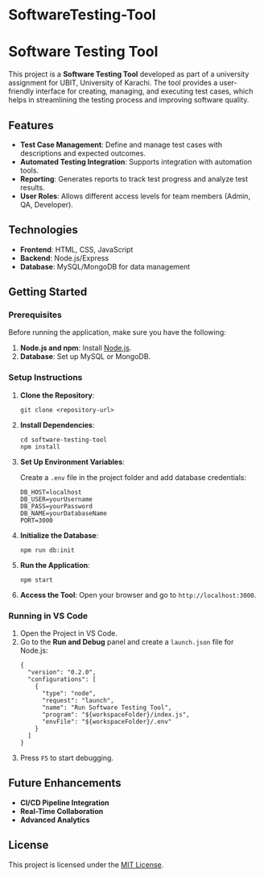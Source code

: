 # SoftwareTesting-Tool
<!DOCTYPE html>
<html lang="en">
<head>
    <meta charset="UTF-8">
    <meta name="viewport" content="width=device-width, initial-scale=1.0">
    <title>Software Testing Tool - README</title>
</head>
<body>

<h1>Software Testing Tool</h1>
<p>This project is a <strong>Software Testing Tool</strong> developed as part of a university assignment for UBIT, University of Karachi. The tool provides a user-friendly interface for creating, managing, and executing test cases, which helps in streamlining the testing process and improving software quality.</p>

<h2>Features</h2>
<ul>
    <li><strong>Test Case Management</strong>: Define and manage test cases with descriptions and expected outcomes.</li>
    <li><strong>Automated Testing Integration</strong>: Supports integration with automation tools.</li>
    <li><strong>Reporting</strong>: Generates reports to track test progress and analyze test results.</li>
    <li><strong>User Roles</strong>: Allows different access levels for team members (Admin, QA, Developer).</li>
</ul>

<h2>Technologies</h2>
<ul>
    <li><strong>Frontend</strong>: HTML, CSS, JavaScript</li>
    <li><strong>Backend</strong>: Node.js/Express</li>
    <li><strong>Database</strong>: MySQL/MongoDB for data management</li>
</ul>

<h2>Getting Started</h2>

<h3>Prerequisites</h3>
<p>Before running the application, make sure you have the following:</p>
<ol>
    <li><strong>Node.js and npm</strong>: Install <a href="https://nodejs.org/">Node.js</a>.</li>
    <li><strong>Database</strong>: Set up MySQL or MongoDB.</li>
</ol>

<h3>Setup Instructions</h3>
<ol>
    <li><strong>Clone the Repository</strong>:
        <pre><code>git clone &lt;repository-url&gt;</code></pre>
    </li>
    <li><strong>Install Dependencies</strong>:
        <pre><code>cd software-testing-tool<br>npm install</code></pre>
    </li>
    <li><strong>Set Up Environment Variables</strong>:
        <p>Create a <code>.env</code> file in the project folder and add database credentials:</p>
        <pre><code>DB_HOST=localhost<br>DB_USER=yourUsername<br>DB_PASS=yourPassword<br>DB_NAME=yourDatabaseName<br>PORT=3000</code></pre>
    </li>
    <li><strong>Initialize the Database</strong>:
        <pre><code>npm run db:init</code></pre>
    </li>
    <li><strong>Run the Application</strong>:
        <pre><code>npm start</code></pre>
    </li>
    <li><strong>Access the Tool</strong>: Open your browser and go to <code>http://localhost:3000</code>.</li>
</ol>

<h3>Running in VS Code</h3>
<ol>
    <li>Open the Project in VS Code.</li>
    <li>Go to the <strong>Run and Debug</strong> panel and create a <code>launch.json</code> file for Node.js:
        <pre><code>{
  "version": "0.2.0",
  "configurations": [
    {
      "type": "node",
      "request": "launch",
      "name": "Run Software Testing Tool",
      "program": "${workspaceFolder}/index.js",
      "envFile": "${workspaceFolder}/.env"
    }
  ]
}</code></pre>
    </li>
    <li>Press <code>F5</code> to start debugging.</li>
</ol>

<h2>Future Enhancements</h2>
<ul>
    <li><strong>CI/CD Pipeline Integration</strong></li>
    <li><strong>Real-Time Collaboration</strong></li>
    <li><strong>Advanced Analytics</strong></li>
</ul>

<h2>License</h2>
<p>This project is licensed under the <a href="LICENSE">MIT License</a>.</p>

</body>
</html>
